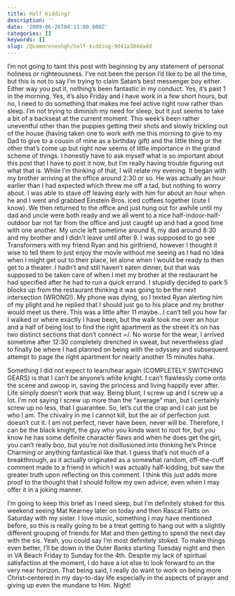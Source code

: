 ```yaml
---
title: Half Kidding?
description: ''
date: '2009-06-26T04:11:00.000Z'
categories: []
keywords: []
slug: /@cameroneshgh/half-kidding-9d41a304dadd
---
```


I’m not going to taint this post with beginning by any statement of personal holiness or righteousness. I’ve not been the person I’d like to be all the time, but this is not to say I’m trying to claim Satan’s best messenger boy either. Either way you put it, nothing’s been fantastic in my conduct. Yes, it’s past 1 in the morning. Yes, it’s also Friday and I have work in a few short hours, but no, I need to do something that makes me feel active right now rather than sleep. I’m not trying to diminish my need for sleep, but it just seems to take a bit of a backseat at the current moment. This week’s been rather uneventful other than the puppies getting their shots and slowly trickling out of the house (having taken one to work with me this morning to give to my Dad to give to a cousin of mine as a birthday gift) and the little thing or the other that’s come up but right now seems of little importance in the grand scheme of things. I honestly have to ask myself what is so important about this post that I have to post it now, but I’m really having trouble figuring out what that is. While I’m thinking of that, I will relate my evening. It began with my brother arriving at the office around 2:30 or so. He was actually an hour earlier than I had expected which threw me off a tad, but nothing to worry about. I was able to stave off leaving early with him for about an hour when he and I went and grabbed Einstein Bros. iced coffees together (cute I know). We then returned to the office and just hung out for awhile until my dad and uncle were both ready and we all went to a nice half-indoor-half-outdoor bar not far from the office and just caught up and had a good time with one another. My uncle left sometime around 8, my dad around 8:30 and my brother and I didn’t leave until after 9. I was supposed to go see Transformers with my friend Ryan and his girlfriend, however I thought it wise to tell them to just enjoy the movie without me seeing as I had no idea when I might get out to their place, let alone when I would be ready to then get to a theater. I hadn’t and still haven’t eaten dinner, but that was supposed to be taken care of when I met my brother at the restaurant he had specified after he had to run a quick errand. I stupidly decided to park 5 blocks up from the restaurant thinking it was going to be the next intersection (WRONG!). My phone was dying, so I texted Ryan alerting him of my plight and he replied that I should just go to his place and my brother would meet us there. This was a little after 11 maybe…I can’t tell you how far I walked or where exactly I have been, but the walk took me over an hour and a half of being lost to find the right apartment as the street it’s on has two distinct sections that don’t connect =/. No worse for the wear, I arrived sometime after 12:30 completely drenched in sweat, but nevertheless glad to finally be where I had planned on being with the odyssey and subsequent attempt to page the right apartment for nearly another 15 minutes haha.

Something I did not expect to learn/hear again (COMPLETELY SWITCHING GEARS) is that I can’t be anyone’s white knight. I can’t flawlessly come onto the scene and swoop in, saving the princess and living happily ever after. Life simply doesn’t work that way. Being blunt, I screw up and I screw up a lot. I’m not saying I screw up more than the “average” man, but I certainly screw up no less, that I guarantee. So, let’s cut the crap and I can just be who I am. The chivalry in me I cannot kill, but the air of perfection just doesn’t cut it. I am not perfect, never have been, never will be. Therefore, I can be the black knight, the guy who you kinda want to root for, but you know he has some definite character flaws and when he does get the girl, you can’t really boo, but you’re not disillusioned into thinking he’s Prince Charming or anything fantastical like that. I guess that’s not much of a breakthrough, as it actually originated as a somewhat random, off-the-cuff comment made to a friend in which I was actually half-kidding, but saw the greater truth upon reflecting on this comment. I think this just adds more proof to the thought that I should follow my own advice, even when I may offer it in a joking manner.

I’m going to keep this brief as I need sleep, but I’m definitely stoked for this weekend seeing Mat Kearney later on today and then Rascal Flatts on Saturday with my sister. I love music, something I may have mentioned before, so this is really going to be a treat getting to hang out with a slightly different grouping of friends for Mat and then getting to spend the next day with the sis. Yeah, you could say I’m most definitely stoked. To make things even better, I’ll be down in the Outer Banks starting Tuesday night and then in VA Beach Friday to Sunday for the 4th. Despite my lack of spiritual satisfaction at the moment, I do have a lot else to look forward to on the very near horizon. That being said, I really do want to work on being more Christ-centered in my day-to-day life especially in the aspects of prayer and giving up even the mundane to Him. Night!